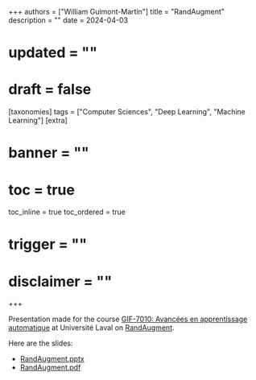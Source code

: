 +++
authors = ["William Guimont-Martin"]
title = "RandAugment"
description = ""
date = 2024-04-03
# updated = ""
# draft = false
[taxonomies]
tags = ["Computer Sciences", "Deep Learning", "Machine Learning"]
[extra]
# banner = ""
# toc = true
toc_inline = true
toc_ordered = true
# trigger = ""
# disclaimer = ""
+++

Presentation made for the course [GIF-7010: Avancées en apprentissage automatique](https://www.ulaval.ca/etudes/cours/gif-7010-avancees-en-apprentissage-automatique) at Université Laval on [RandAugment](https://arxiv.org/abs/1909.13719).

Here are the slides:
- [RandAugment.pptx](/assets/presentations/RandAugment.pptx)
- [RandAugment.pdf](/assets/presentations/RandAugment.pdf)